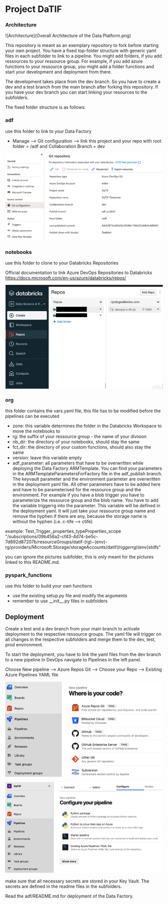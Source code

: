 # Project DaTIF

### Architecture

![Architecture](Overall Architecture of the Data Platform.png)

This repository is meant as an exemplary repository to fork before starting your own project. You have a fixed top-folder structure with generic yaml files in each subfolder to link to a pipeline. You might add folders, if you add ressources to your ressource group. For example, if you add azure functions to your ressource group, you might add a folder functions and start your development and deployment from there.

The development takes place from the dev branch. So you have to create a dev and a test branch from the main branch after forking this repository. If you have your dev branch you can start linking your resources to the subfolders.

The fixed folder structure is as follows:

### adf

use this folder to link to your Data Factory

- Manage --> Git configuration --> link this project and your repo with root folder = /adf and Collaboration Branch = dev

![Link ADF to DevOps](/org/pictures/adf_devops.png)

### notebooks

use this folder to clone to your Databricks Repositories

Official documentation to link Azure DevOps Repositories to Databricks
https://docs.microsoft.com/en-us/azure/databricks/repos/

![Databricks Repos](/org/pictures/databricks_repo.png)

### org

this folder contains the vars.yaml file, this file has to be modified before the pipelines can be executed

- zone: this variable determines the folder in the Databricks Workspace to move the notebooks to
- rg: the suffix of your ressource group - the name of your division
- nb_dir: the directory of your notebooks, should stay the same
- fct_dir: the directory of your custom functions, should also stay the same
- version: leave this variable empty
- adf_parameter: all parameters that have to be overwritten while deploying the Data Factory ARMTemplate. You can find your parameters in the ARMTemplateParametersForFactory file in the adf_publish branch. The keyvault parameter and the environment parameter are overwritten in the deployment yaml file. All other parameters have to be added here and have to be parameterised for the ressource group and the environment. For example if you have a blob trigger you have to parameterize the ressource group and the blob name. You have to add the variable triggerrg into the parameter. This variable will be defined in the deployment yaml. It will just take your ressource group name and remove the hyphen if there are any, because the storage name is without the hyphen (i.e. c-tife --> ctife)

example: Test_Trigger_properties_typeProperties_scope "/subscriptions/09b456a2-cf43-4d74-be5c-7d892d87207b/resourceGroups/datif-$(rg)-$(env)-rg/providers/Microsoft.Storage/storageAccounts/datif$(triggerrg)$(env)stdfs"

you can ignore the pictures subfolder, this is only meant for the pictures linked to this README.md.

### pyspark_functions

use this folder to build your own functions

- use the existing setup.py file and modify the arguments
- remember to use \_\_init\_\_.py files in subfolders

## Deployment

Create a test and a dev branch from your main branch to activate deployment to the respective ressource groups.
The yaml file will trigger on all changes in the respective subfolders and merge them to the dev, test, prod environment.

To start the deployment, you have to link the yaml files from the dev branch to a new pipeline
In DevOps navigate to Pipelines in the left panel.

Choose New pipeline --> Azure Repos Git --> Choose your Repo --> Existing Azure Pipelines YAML file

![Pipelines1](/org/pictures/devops_pipelines1.png)

![Pipelines2](/org/pictures/devops_pipelines2.png)

make sure that all necessary secrets are stored in your Key Vault. The secrets are defined in the readme files in the subfolders.

Read the adf/README.md for deployment of the Data Factory.
